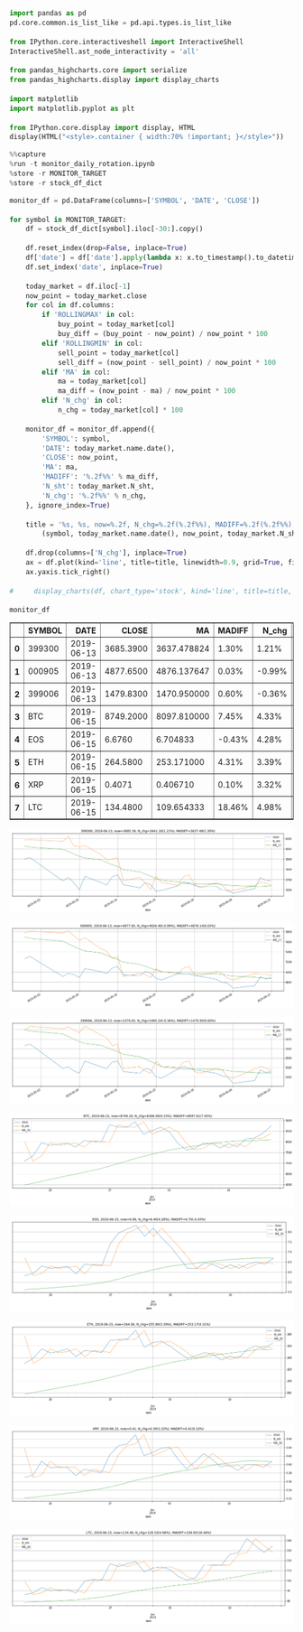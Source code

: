 

```python
import pandas as pd
pd.core.common.is_list_like = pd.api.types.is_list_like

from IPython.core.interactiveshell import InteractiveShell
InteractiveShell.ast_node_interactivity = 'all'

from pandas_highcharts.core import serialize
from pandas_highcharts.display import display_charts

import matplotlib
import matplotlib.pyplot as plt

from IPython.core.display import display, HTML
display(HTML("<style>.container { width:70% !important; }</style>"))
```



<script src="https://code.jquery.com/jquery-3.1.1.min.js"></script>
<script src="https://code.highcharts.com/stock/highstock.js"></script>
<script src="https://code.highcharts.com/stock/modules/exporting.js"></script>
<script src="https://code.highcharts.com/stock/modules/export-data.js"></script>




<style>.container { width:70% !important; }</style>



```python
%%capture
%run -t monitor_daily_rotation.ipynb
%store -r MONITOR_TARGET
%store -r stock_df_dict
```


```python
monitor_df = pd.DataFrame(columns=['SYMBOL', 'DATE', 'CLOSE'])

for symbol in MONITOR_TARGET:
    df = stock_df_dict[symbol].iloc[-30:].copy()
    
    df.reset_index(drop=False, inplace=True)
    df['date'] = df['date'].apply(lambda x: x.to_timestamp().to_datetime64())
    df.set_index('date', inplace=True)
    
    today_market = df.iloc[-1]
    now_point = today_market.close
    for col in df.columns:
        if 'ROLLINGMAX' in col:
            buy_point = today_market[col]
            buy_diff = (buy_point - now_point) / now_point * 100
        elif 'ROLLINGMIN' in col:
            sell_point = today_market[col]
            sell_diff = (now_point - sell_point) / now_point * 100
        elif 'MA' in col:
            ma = today_market[col]
            ma_diff = (now_point - ma) / now_point * 100
        elif 'N_chg' in col:
            n_chg = today_market[col] * 100
    
    monitor_df = monitor_df.append({
        'SYMBOL': symbol, 
        'DATE': today_market.name.date(), 
        'CLOSE': now_point, 
        'MA': ma,
        'MADIFF': '%.2f%%' % ma_diff,
        'N_sht': today_market.N_sht, 
        'N_chg': '%.2f%%' % n_chg,
    }, ignore_index=True)
    
    title = '%s, %s, now=%.2f, N_chg=%.2f(%.2f%%), MADIFF=%.2f(%.2f%%)' % \
        (symbol, today_market.name.date(), now_point, today_market.N_sht, n_chg, ma, ma_diff)
    
    df.drop(columns=['N_chg'], inplace=True)
    ax = df.plot(kind='line', title=title, linewidth=0.9, grid=True, figsize=(19, 5))
    ax.yaxis.tick_right()
    
#     display_charts(df, chart_type='stock', kind='line', title=title, figsize=(1000, 600))

monitor_df
```




<div>
<style scoped>
    .dataframe tbody tr th:only-of-type {
        vertical-align: middle;
    }

    .dataframe tbody tr th {
        vertical-align: top;
    }

    .dataframe thead th {
        text-align: right;
    }
</style>
<table border="1" class="dataframe">
  <thead>
    <tr style="text-align: right;">
      <th></th>
      <th>SYMBOL</th>
      <th>DATE</th>
      <th>CLOSE</th>
      <th>MA</th>
      <th>MADIFF</th>
      <th>N_chg</th>
      <th>N_sht</th>
    </tr>
  </thead>
  <tbody>
    <tr>
      <th>0</th>
      <td>399300</td>
      <td>2019-06-13</td>
      <td>3685.3900</td>
      <td>3637.478824</td>
      <td>1.30%</td>
      <td>1.21%</td>
      <td>3641.180</td>
    </tr>
    <tr>
      <th>1</th>
      <td>000905</td>
      <td>2019-06-13</td>
      <td>4877.6500</td>
      <td>4876.137647</td>
      <td>0.03%</td>
      <td>-0.99%</td>
      <td>4926.400</td>
    </tr>
    <tr>
      <th>2</th>
      <td>399006</td>
      <td>2019-06-13</td>
      <td>1479.8300</td>
      <td>1470.950000</td>
      <td>0.60%</td>
      <td>-0.36%</td>
      <td>1485.240</td>
    </tr>
    <tr>
      <th>3</th>
      <td>BTC</td>
      <td>2019-06-15</td>
      <td>8749.2000</td>
      <td>8097.810000</td>
      <td>7.45%</td>
      <td>4.33%</td>
      <td>8386.000</td>
    </tr>
    <tr>
      <th>4</th>
      <td>EOS</td>
      <td>2019-06-15</td>
      <td>6.6760</td>
      <td>6.704833</td>
      <td>-0.43%</td>
      <td>4.28%</td>
      <td>6.402</td>
    </tr>
    <tr>
      <th>5</th>
      <td>ETH</td>
      <td>2019-06-15</td>
      <td>264.5800</td>
      <td>253.171000</td>
      <td>4.31%</td>
      <td>3.39%</td>
      <td>255.900</td>
    </tr>
    <tr>
      <th>6</th>
      <td>XRP</td>
      <td>2019-06-15</td>
      <td>0.4071</td>
      <td>0.406710</td>
      <td>0.10%</td>
      <td>3.32%</td>
      <td>0.394</td>
    </tr>
    <tr>
      <th>7</th>
      <td>LTC</td>
      <td>2019-06-15</td>
      <td>134.4800</td>
      <td>109.654333</td>
      <td>18.46%</td>
      <td>4.98%</td>
      <td>128.100</td>
    </tr>
  </tbody>
</table>
</div>




![png](output_2_1.png)



![png](output_2_2.png)



![png](output_2_3.png)



![png](output_2_4.png)



![png](output_2_5.png)



![png](output_2_6.png)



![png](output_2_7.png)



![png](output_2_8.png)

